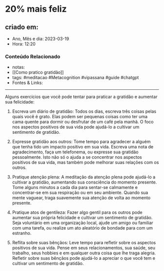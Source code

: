 # 20% mais feliz

## criado em: 

- Ano, Mês e dia: 2023-03-19
- Hora: 12:20

### Conteúdo Relacionado

- notas:
- [[Como pratico gratidão]]
- tags: #meditacao #Metacognition #vipassana #guide #chatgpt 
- Fontes & Links: 
---

Alguns exercícios que você pode tentar para praticar a gratidão e aumentar sua felicidade:

1. Escreva um diário de gratidão: Todos os dias, escreva três coisas pelas quais você é grato. Elas podem ser pequenas coisas como ter uma cama quente para dormir ou desfrutar de um café pela manhã. O foco nos aspectos positivos de sua vida pode ajudá-lo a cultivar um sentimento de gratidão.
    
2. Expresse gratidão aos outros: Tome tempo para agradecer a alguém que tenha tido um impacto positivo em sua vida. Escreva uma nota de agradecimento, faça um telefonema, ou expresse sua gratidão pessoalmente. Isto não só o ajuda a se concentrar nos aspectos positivos de sua vida, mas também pode melhorar suas relações com os outros.
    
3. Pratique atenção plena: A meditação da atenção plena pode ajudá-lo a cultivar a gratidão, aumentando sua consciência do momento presente. Tome alguns minutos a cada dia para sentar-se calmamente e concentrar-se em sua respiração ou em seu ambiente. Quando sua mente vaguear, traga suavemente sua atenção de volta ao momento presente.
    
4. Pratique atos de gentileza: Fazer algo gentil para os outros pode aumentar sua própria felicidade e cultivar um sentimento de gratidão. Seja voluntário em uma organização local, ajude um amigo ou familiar com uma tarefa, ou realize um ato aleatório de bondade para com um estranho.
    
5. Reflita sobre suas bênçãos: Leve tempo para refletir sobre os aspectos positivos de sua vida. Pense em seus relacionamentos, sua saúde, seu trabalho, seus hobbies e em qualquer outra coisa que lhe traga alegria. Refletir sobre suas bênçãos pode ajudá-lo a apreciar o que você tem e cultivar um sentimento de gratidão.